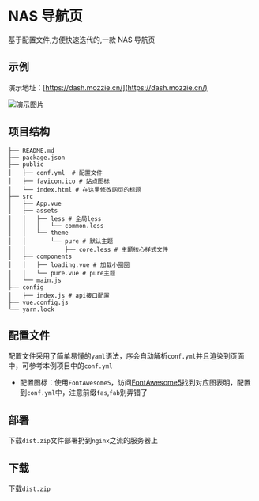 # NAS 导航页

基于配置文件,方便快速迭代的,一款 NAS 导航页

## 示例

演示地址：[https://dash.mozzie.cn/](https://dash.mozzie.cn/)

![演示图片](./demo.png)

## 项目结构

```
├── README.md
├── package.json
├── public
│   ├── conf.yml  # 配置文件
│   ├── favicon.ico # 站点图标
│   └── index.html # 在这里修改网页的标题
├── src
│   ├── App.vue
│   ├── assets
│   │   ├── less # 全局less
│   │   │   └── common.less
│   │   └── theme
│   │       └── pure # 默认主题
│   │           ├── core.less # 主题核心样式文件
│   ├── components
│   │   ├── loading.vue # 加载小圈圈
│   │   └── pure.vue # pure主题
│   └── main.js
├── config
│   ├── index.js # api接口配置
├── vue.config.js
└── yarn.lock
```

## 配置文件

配置文件采用了简单易懂的`yaml`语法，序会自动解析`conf.yml`并且渲染到页面中，可参考本例项目中的`conf.yml`

 - 配置图标：使用`FontAwesome5`，访问[FontAwesome5](https://fontawesome.com/icons)找到对应图表明，配置到`conf.yml`中，注意前缀`fas`,`fab`别弄错了

## 部署

下载`dist.zip`文件部署扔到`nginx`之流的服务器上

## 下载

下载`dist.zip`
